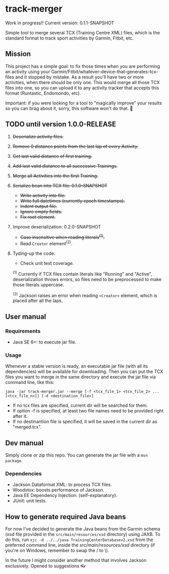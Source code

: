# track-merger
Work in progress!!
Current version: 0.1.1-SNAPSHOT

Simple tool to merge several TCX (Training Centre XML) files, which is the standard format to track sport activities by Garmin, Fitbit, etc.

## Mission
This project has a simple goal: to fix those times when you are performing an activity using your Garmin/Fitbit/whatever-device-that-generates-tcx-files and it stopped by mistake. As a result you'll have two or more activities, when there should be only one. This would merge all those TCX files into one, so you can upload it to any activity tracker that accepts this format (Runtastic, Endomondo, etc).

Important: if you were looking for a tool to "magically improve" your results so you can brag about it, sorry, this software won't do that. :running:

## TODO until version 1.0.0-RELEASE
1. ~~Deserialize activity files.~~
2. ~~Remove 0 distance points from the last lap of every Activity.~~
3. ~~Get last valid distance of first training.~~
4. ~~Add last valid distance to all successive Trainings.~~
5. ~~Merge all Activities into the first Training.~~
6. ~~Serialize bean into TCX file: 0.1.0-SNAPSHOT~~
    * ~~Write activity into file.~~
    * ~~Write full datetimes (currently epoch timestamps).~~
    * ~~Indent output file.~~
    * ~~Ignore empty fields.~~
    * ~~Fix root element.~~
7. Improve deserialization: 0.2.0-SNAPSHOT
    * ~~Case insensitive when reading literals<sup>(1)</sup>.~~
    * Read `Creator` element<sup>(2)</sup>.
8. Tyding-up the code.
    * Check unit test coverage.

    <sup>(1)</sup> Currently if TCX files contain literals like "Running" and "Active", deserialization throws errors, so files need to be preprocessed to make those literals uppercase.

    <sup>(2)</sup> Jackson raises an error when reading `<Creator>` element, which is placed after all the laps.

## User manual

### Requirements
- Java SE 6+: to execute jar file.

### Usage
Whenever a stable version is ready, an executable jar file (with all its dependencies) will be available for downloading. Then you can put the TCX files you want to merge in the same directory and execute the jar file via command line, like this:
```
java -jar track-merger.jar --merge [-f <tcx_file_1> <tcx_file_2> ... [<tcx_file_n>]] [-d <destination_file>]
```
- If no tcx files are specified, current dir will be searched for them.
- If option -f is specified, at least two file names need to be provided right after it.
- If no destinantion file is specified, it will be saved in the current dir as "merged.tcx".

## Dev manual
Simply clone or zip this repo. You can generate the jar file with a `mvn package`.

### Dependencies
- Jackson Dataformat XML: to process TCX files.
- Woodstox: boosts performance of Jackson.
- Java EE Dependency Injection: (self-explanatory).
- JUnit: unit tests.

## How to generate required Java beans
For now I've decided to generate the Java beans from the Garmin schema (xsd file provided in the `src/main/resources/xsd` directory) using JAXB. To do this, run `xjc -d ../../java TrainingCenterDatabasev2.xsd` from the preferred command line, inside the _src/main/resources/xsd_ directory (if you're on Windows, remember to swap the / to \\).

In the future I might consider another method that involves Jackson exclusively. Opened to suggestions :eyeglasses:
